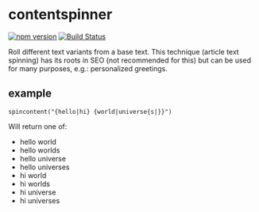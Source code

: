# contentspinner

[![npm version](https://img.shields.io/npm/v/contentspinner.svg)](https://www.npmjs.com/package/contentspinner) [![Build Status](https://travis-ci.org/YousefED/contentspinner.svg?branch=master)](https://travis-ci.org/YousefED/contentspinner)

Roll different text variants from a base text. This technique (article text spinning) has its roots in SEO (not recommended for this) but can be used for many purposes, e.g.: personalized greetings. 

## example
`spincontent("{hello|hi} {world|universe{s|}}")`

Will return one of:
- hello world
- hello worlds
- hello universe
- hello universes
- hi world
- hi worlds
- hi universe
- hi universes